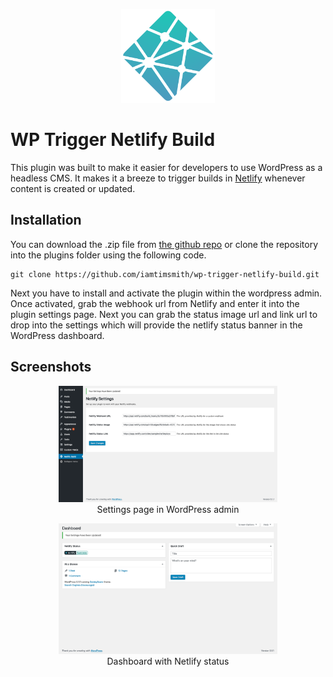<p align="center">
  <img src="./images/logomark.png" width="150">
</p>

# WP Trigger Netlify Build

This plugin was built to make it easier for developers to use WordPress as a headless CMS. It makes it a breeze to trigger builds in [Netlify](https://www.netlify.com/) whenever content is created or updated.

## Installation

You can download the .zip file from [the github repo](https://github.com/iamtimsmith/wp-trigger-netlify-build.git) or clone the repository into the plugins folder using the following code.

```
git clone https://github.com/iamtimsmith/wp-trigger-netlify-build.git
```

Next you have to install and activate the plugin within the wordpress admin. Once activated, grab the webhook url from Netlify and enter it into the plugin settings page. Next you can grab the status image url and link url to drop into the settings which will provide the netlify status banner in the WordPress dashboard.

## Screenshots

<figure align="center">
  <img src="./images/screenshot1.png" alt="Settings page in WordPress admin" width="350">
  <figcaption>Settings page in WordPress admin</figcaption>
</figure>

<figure align="center">
  <img src="./images/screenshot2.png" alt="Dashboard with Netlify status" width="350">
  <figcaption>Dashboard with Netlify status</figcaption>
</figure>

